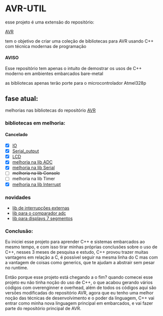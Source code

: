 # AVR-UTIL
esse projeto é uma extensão do repositório:

[AVR](https://github.com/RecursiveError/AVR)

tem o objetivo de criar uma coleção de bibliotecas para AVR usando C++ com técnica modernas de programação   

#### AVISO
Esse repositório tem apenas o intuito de demostrar os usos de C++ moderno em ambientes embarcados bare-metal 

as bibliotecas apenas terão porte para o microcontrolador Atmel328p 

## fase atual:
melhorias nas bibliotecas do repositório 
[AVR](https://github.com/RecursiveError/AVR)
### bibliotecas em melhoria:
#### Cancelado
- [x] [IO](lib/IO)
- [x] [Serial_output](lib/SO)
- [x] [LCD](lib/LCD)
- [x] [melhoria na lib ADC](lib/ADC)
- [x] [melhoria na lib Serial](lib/USART)
- [ ] ~~melhoria na lib Console~~
- [ ] melhoria na lib Timer
- [x] [melhoria na lib Interrupt](lib/Interrupt)

### novidades 
- [lib de interrupções externas](lib/external_interrupt)
- [lib para o comparador adc](lib/adc_comp)
- [lib para displays 7 segmentos](lib/disp7seg)

### Conclusão:

Eu iniciei esse projeto para aprender C++ e sistemas embarcados ao mesmo tempo, e com isso tirar minhas próprias conclusões sobre o uso de C++, nesses 3 meses de pesquisa e estudo, C++ provou trazer muitas vantagens em relação a C, é possível seguir na mesma linha do C mas com a vantagem de coisas como generics, que te ajudam a abstrair sem pesar no runtime.

Então porque esse projeto está chegando a o fim? quando comecei esse projeto eu não tinha noção do uso de C++, o que acabou gerando vários códigos com overenginner e overhead, além  de todos os códigos aqui são versões modificadas do repositório AVR, agora que eu tenho uma melhor noção das técnicas de desenvolvimento e o poder da linguagem, C++ vai entrar como minha nova linguagem principal em embarcados,  e vai fazer parte do repositório principal de AVR.
